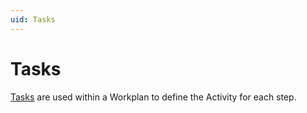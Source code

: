```yaml
---
uid: Tasks
---
```

# Tasks

[Tasks](xref:Marvin.AbstractionLayer.ITask) are used within a Workplan to define the Activity for each step.